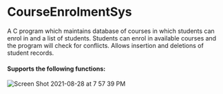 # CourseEnrolmentSys
A C program which maintains database of courses in which students can enrol in and a list of students. Students can enrol in available courses and the program will check for conflicts. Allows insertion and deletions of student records. 
#### Supports the following functions:
![Screen Shot 2021-08-28 at 7 57 39 PM](https://user-images.githubusercontent.com/89328691/131233866-e070f351-6221-40d2-a42e-c562a830ddaf.png)


 
